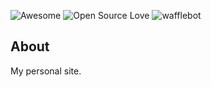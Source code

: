 ![Awesome](https://cdn.rawgit.com/sindresorhus/awesome/d7305f38d29fed78fa85652e3a63e154dd8e8829/media/badge.svg) ![Open Source Love](https://badges.frapsoft.com/os/v2/open-source.svg?v=102) 
![wafflebot](https://img.shields.io/badge/WaffleBot-Enabled-brightgreen.svg)

## About
My personal site.
